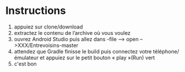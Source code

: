# Instructions 

1. appuiez sur clone/download
2. extractez le contenu de l’archive où vous voulez
3. ouvrez Android Studio puis allez dans  -file –> open –>XXX/Entrevoisins-master
4. attendez que Gradle finisse le build puis connectez votre téléphone/émulateur et appuiez sur le petit bouton « play »(Run)  vert
5. c'est bon


